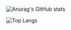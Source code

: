 ![Anurag's GitHub stats](https://github-readme-stats.vercel.app/api?username=anhcaols&show_icons=true&theme=radical&rank_icon=github)

![Top Langs](https://github-readme-stats.vercel.app/api/top-langs/?username=anhcaols&theme=radical&layout=compact)
